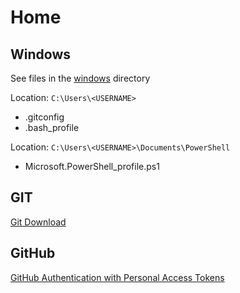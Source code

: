 # Home

## Windows
See files in the [windows](./windows) directory

Location: `C:\Users\<USERNAME>`
- .gitconfig
- .bash_profile

Location: `C:\Users\<USERNAME>\Documents\PowerShell`
- Microsoft.PowerShell_profile.ps1

## GIT
[Git Download](https://git-scm.com/download/)

## GitHub
[GitHub Authentication with Personal Access Tokens](https://help.github.com/en/github/authenticating-to-github/creating-a-personal-access-token-for-the-command-line)
